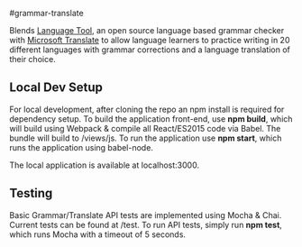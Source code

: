 #grammar-translate

Blends <a href="https://www.languagetool.org/">Language Tool</a>, an open source language based grammar checker with <a href="https://www.microsoft.com/en-us/translator/translatorapi.aspx">Microsoft Translate</a> to allow language learners to practice writing in 20 different languages with grammar corrections and a language translation of their choice.

## Local Dev Setup

For local development, after cloning the repo an npm install is required for dependency setup. To build the application front-end, use **npm build**, which will build using Webpack & compile all React/ES2015 code via Babel. The bundle will build to /views/js. To run the application use **npm start**, which runs the application using babel-node.

The local application is available at localhost:3000.

## Testing

Basic Grammar/Translate API tests are implemented using Mocha & Chai. Current tests can be found at /test. To run API tests, simply run **npm test**, which runs Mocha with a timeout of 5 seconds.
